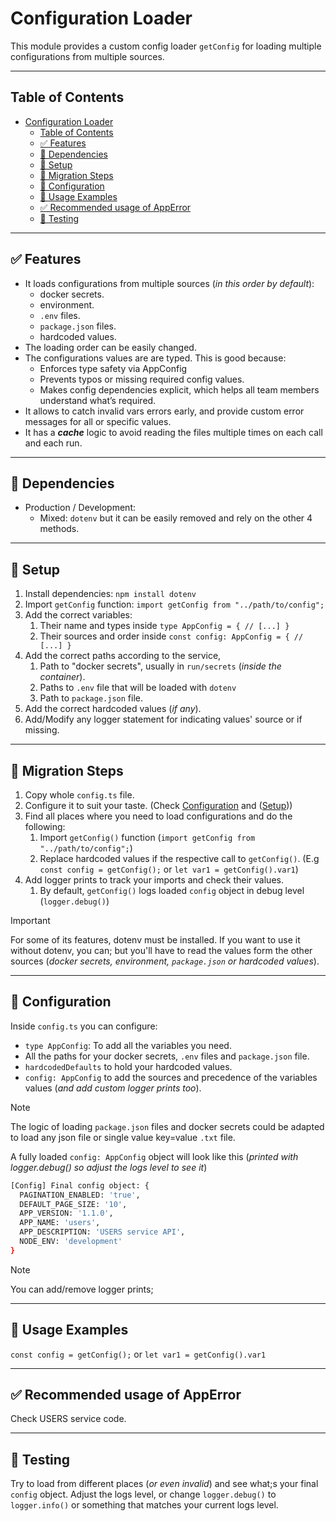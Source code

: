 # Configuration Loader

This module provides a custom config loader `getConfig` for loading multiple configurations from multiple sources.

---

## Table of Contents

- [Configuration Loader](#configuration-loader)
  - [Table of Contents](#table-of-contents)
  - [✅ Features](#-features)
  - [🧩 Dependencies](#-dependencies)
  - [🔧 Setup](#-setup)
  - [🔀 Migration Steps](#-migration-steps)
  - [🔌 Configuration](#-configuration)
  - [🧩 Usage Examples](#-usage-examples)
  - [✅ Recommended usage of AppError](#-recommended-usage-of-apperror)
  - [🧪 Testing](#-testing)

---

## ✅ Features

- It loads configurations from multiple sources (_in this order by default_):
  - docker secrets.
  - environment.
  - `.env` files.
  - `package.json` files.
  - hardcoded values.
- The loading order can be easily changed.
- The configurations values are are typed. This is good because:
  - Enforces type safety via AppConfig
  - Prevents typos or missing required config values.
  - Makes config dependencies explicit, which helps all team members understand what’s required.
- It allows to catch invalid vars errors early, and provide custom error messages for all or specific values.
- It has a _**cache**_ logic to avoid reading the files multiple times on each call and each run.

---

## 🧩 Dependencies

- Production / Development:
  - Mixed: `dotenv` but it can be easily removed and rely on the other 4 methods.

---

## 🔧 Setup

1. Install dependencies: `npm install dotenv`
2. Import `getConfig` function:
  `import getConfig from "../path/to/config";`
3. Add the correct variables:
   1. Their name and types inside `type AppConfig = { // [...] }`
   2. Their sources and order inside `const config: AppConfig = { // [...] }`
4. Add the correct paths according to the service,
   1. Path to "docker secrets", usually in `run/secrets` (_inside the container_).
   2. Paths to `.env` file that will be loaded with `dotenv`
   3. Path to `package.json` file.
5. Add the correct hardcoded values (_if any_).
6. Add/Modify any logger statement for indicating values' source or if missing.

---

## 🔀 Migration Steps

1. Copy whole `config.ts` file.
2. Configure it to suit your taste. (Check [Configuration](#-configuration) and ([Setup](#-setup)))
3. Find all places where you need to load configurations and do the following:
   1. Import `getConfig()` function (`import getConfig from "../path/to/config";`)
   2. Replace hardcoded values if the respective call to `getConfig()`. (E.g `const config = getConfig();` or `let var1 = getConfig().var1`)
4. Add logger prints to track your imports and check their values.
   1. By default, `getConfig()` logs loaded `config` object in debug level (`logger.debug()`)

> [!IMPORTANT]
>
> For some of its features, dotenv must be installed.
> If you want to use it without dotenv, you can;
> but you'll have to read the values form the other sources
> (_docker secrets, environment, `package.json` or hardcoded values_).

---

## 🔌 Configuration

Inside `config.ts` you can configure:

- `type AppConfig`: To add all the variables you need.
- All the paths for your docker secrets, `.env` files and `package.json` file.
- `hardcodedDefaults` to hold your hardcoded values.
- `config: AppConfig` to add the sources and precedence of the variables values (_and add custom logger prints too_).

> [!NOTE]
>
> The logic of loading `package.json` files and docker secrets could be adapted
> to load any json file or single value key=value `.txt` file.

A fully loaded `config: AppConfig` object will look like this (_printed with logger.debug() so adjust the logs level to see it_)

```bash
[Config] Final config object: {
  PAGINATION_ENABLED: 'true',
  DEFAULT_PAGE_SIZE: '10',
  APP_VERSION: '1.1.0',
  APP_NAME: 'users',
  APP_DESCRIPTION: 'USERS service API',
  NODE_ENV: 'development'
}
```

> [!NOTE]
>
> You can add/remove logger prints;

---

## 🧩 Usage Examples

`const config = getConfig();` or `let var1 = getConfig().var1`

---

## ✅ Recommended usage of AppError

Check USERS service code.

---

## 🧪 Testing

Try to load from different places (_or even invalid_) and see what;s your final `config` object.
Adjust the logs level, or change `logger.debug()` to `logger.info()` or something that matches your current logs level.
